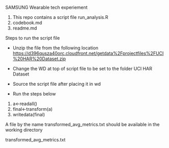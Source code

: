 
SAMSUNG Wearable tech experiement

1) This repo contains a script file run_analysis.R
2) codebook.md
3) readme.md

Steps to run the script file
- Unzip the file from the following location
https://d396qusza40orc.cloudfront.net/getdata%2Fprojectfiles%2FUCI%20HAR%20Dataset.zip 

- Change the WD at top of script file to be set to the folder UCI HAR Dataset
- Source the script file after placing it in wd
- Run the steps below

1) a<-readall()
2) final<-transform(a)
3) writedata(final)

A file by the name transformed_avg_metrics.txt should be available in the working directory

transformed_avg_metrics.txt
